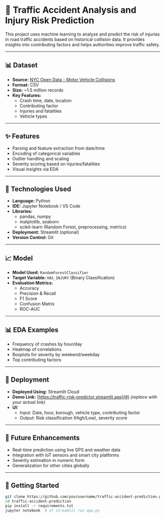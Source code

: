# 🚗 Traffic Accident Analysis and Injury Risk Prediction

This project uses machine learning to analyze and predict the risk of injuries in road traffic accidents based on historical collision data. It provides insights into contributing factors and helps authorities improve traffic safety.

---

## 📊 Dataset

- **Source:** [NYC Open Data - Motor Vehicle Collisions](https://data.cityofnewyork.us/Public-Safety/Motor-Vehicle-Collisions-Crashes/h9gi-nx95)
- **Format:** CSV  
- **Size:** ~1.5 million records  
- **Key Features:**  
  - Crash time, date, location  
  - Contributing factor  
  - Injuries and fatalities  
  - Vehicle types

---

## ✨ Features

- Parsing and feature extraction from date/time  
- Encoding of categorical variables  
- Outlier handling and scaling  
- Severity scoring based on injuries/fatalities  
- Visual insights via EDA

---

## 🔧 Technologies Used

- **Language:** Python  
- **IDE:** Jupyter Notebook / VS Code  
- **Libraries:**  
  - pandas, numpy  
  - matplotlib, seaborn  
  - scikit-learn (Random Forest, preprocessing, metrics)  
- **Deployment:** Streamlit (optional)  
- **Version Control:** Git

---

## 📈 Model

- **Model Used:** `RandomForestClassifier`  
- **Target Variable:** `HAS_INJURY` (Binary Classification)  
- **Evaluation Metrics:**  
  - Accuracy  
  - Precision & Recall  
  - F1 Score  
  - Confusion Matrix  
  - ROC-AUC

---

## 📊 EDA Examples

- Frequency of crashes by hour/day  
- Heatmap of correlations  
- Boxplots for severity by weekend/weekday  
- Top contributing factors

---

## 🚀 Deployment

- **Deployed Using:** Streamlit Cloud  
- **Demo Link:** [https://traffic-risk-predictor.streamlit.app](#) *(replace with your actual link)*  
- **UI:**  
  - Input: Date, hour, borough, vehicle type, contributing factor  
  - Output: Risk classification (High/Low), severity score

---

## 🔮 Future Enhancements

- Real-time prediction using live GPS and weather data  
- Integration with IoT sensors and smart city platforms  
- Severity estimation in numeric form  
- Generalization for other cities globally

---

## 📁 Getting Started

```bash
git clone https://github.com/yourusername/traffic-accident-prediction.git
cd traffic-accident-prediction
pip install -r requirements.txt
jupyter notebook  # or streamlit run app.py
